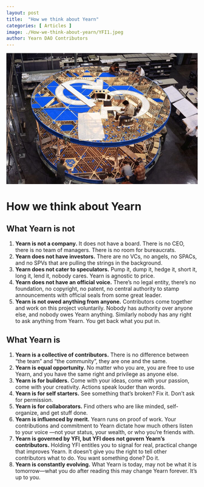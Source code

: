 ```yaml
---
layout: post
title:  "How we think about Yearn"
categories: [ Articles ]
image: ./How-we-think-about-yearn/YFI1.jpeg
author: Yearn DAO Contributors
---
```


![](YFI1.jpeg)
# How we think about Yearn

## What Yearn is not

1. **Yearn is not a company.** It does not have a board. There is no CEO, there is no team of managers. There is no room for bureaucrats.
2. **Yearn does not have investors.** There are no VCs, no angels, no SPACs, and no SPVs that are pulling the strings in the background.
3. **Yearn does not cater to speculators.** Pump it, dump it, hedge it, short it, long it, lend it, nobody cares. Yearn is agnostic to price.
4. **Yearn does not have an official voice.** There’s no legal entity, there’s no foundation, no copyright, no patent, no central authority to stamp announcements with official seals from some great leader.
5. **Yearn is not owed anything from anyone.** Contributors come together and work on this project voluntarily. Nobody has authority over anyone else, and nobody owes Yearn anything. Similarly nobody has any right to ask anything from Yearn. You get back what you put in.

## What Yearn is

1. **Yearn is a collective of contributors.** There is no difference between “the team” and “the community”, they are one and the same.
2. **Yearn is equal opportunity.** No matter who you are, you are free to use Yearn, and you have the same right and privilege as anyone else.
3. **Yearn is for builders.** Come with your ideas, come with your passion, come with your creativity. Actions speak louder than words.
4. **Yearn is for self starters.** See something that’s broken? Fix it. Don’t ask for permission.
5. **Yearn is for collaborators.** Find others who are like minded, self-organize, and get stuff done.
6. **Yearn is influenced by merit.** Yearn runs on proof of work. Your contributions and commitment to Yearn dictate how much others listen to your voice —not your status, your wealth, or who you’re friends with.
7. **Yearn is governed by YFI, but YFI does not govern Yearn’s contributors.** Holding YFI entitles you to signal for real, practical change that improves Yearn. It doesn’t give you the right to tell other contributors what to do. You want something done? Do it.
8. **Yearn is constantly evolving.** What Yearn is today, may not be what it is tomorrow—what you do after reading this may change Yearn forever. It’s up to you.
